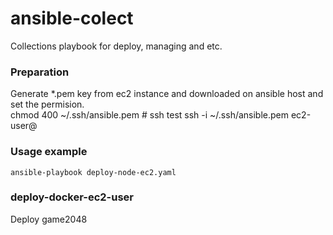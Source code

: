 # ansible-colect
Collections playbook for deploy, managing and etc.

### Preparation 
Generate *.pem key from ec2 instance and downloaded on ansible host and set the permision.  
    chmod 400 ~/.ssh/ansible.pem
    # ssh test
    ssh -i ~/.ssh/ansible.pem ec2-user@<hostip>

### Usage example
    ansible-playbook deploy-node-ec2.yaml 

### deploy-docker-ec2-user
Deploy game2048
